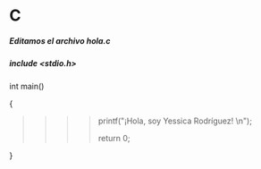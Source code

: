 # C

##### Editamos el archivo _hola.c_

##### include <stdio.h>

int main()

{
  >>>> printf("¡Hola, soy Yessica Rodríguez! \n");
  >>>> 
  >>>> return 0;
  
}
